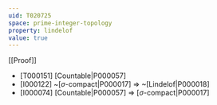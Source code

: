 ```yaml
---
uid: T020725
space: prime-integer-topology
property: lindelof
value: true
---
```

[[Proof]]

* [T000151] [Countable|P000057]
* [I000122] ~[$\sigma$-compact|P000017] => ~[Lindelof|P000018]
* [I000074] [Countable|P000057] => [$\sigma$-compact|P000017]

